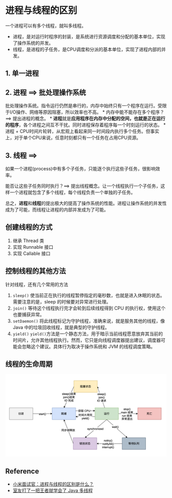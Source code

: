 # 进程与线程的区别
一个进程可以有多个线程，就叫多线程。
* 进程，是对运行时程序的封装，是系统进行资源调度和分配的基本单位，实现了操作系统的并发。
* 线程，是进程的子任务，是CPU调度和分派的基本单位，实现了进程内部的并发。

## 1. 单一进程

## 2. 进程 ==> 批处理操作系统    
批处理操作系统。指令运行仍然是串行的，内存中始终只有一个程序在运行。受限于I/O操作、网络等原因阻塞，所以效率也不高。
    * 内存中能不能存在多个程序？==> 提出进程的概念。
    * **进程**就是**应用程序在内存中分配的空间，也就是正在运行的程序**，各个进程之间互不干扰。同时进程保存着程序每一个时刻运行的状态。
        * 进程 + CPU时间片轮转，从宏观上看起来同一时间段内执行多个任务。但事实上，对于单个CPU来说，任意时刻都只有一个任务在占用CPU资源。

## 3. 线程 ==> 
如果一个进程(process)中有多个子任务，只能逐个执行这些子任务，很影响效率。

能否让这些子任务同时执行？==> 提出线程概念。让一个线程执行一个子任务，这样一个进程就包含了多个线程，每个线程负责一个单独的子任务。

总之，**进程**和**线程**的提出极大的提高了操作系统的性能。进程让操作系统的并发性成为了可能，而线程让进程的内部并发成为了可能。


## 创建线程的方式
1. 继承 Thread 类
2. 实现 Runnable 接口
3. 实现 Callable 接口


## 控制线程的其他方法
针对线程，还有几个常用的方法
1. `sleep()` 使当前正在执行的线程暂停指定的毫秒数，也就是进入休眠的状态。需要注意的是，sleep 的时候要对异常进行处理。
2. `join()` 等待这个线程执行完才会轮到后续线程得到 CPU 的执行权，使用这个也要捕获异常。
3. `setDaemon()` 将此线程标记为守护线程，准确来说，就是服务其他的线程，像 Java 中的垃圾回收线程，就是典型的守护线程。
4. `yield()` `yield()`方法是一个静态方法，用于暗示当前线程愿意放弃其当前的时间片，允许其他线程执行。然而，它只是向线程调度器提出建议，调度器可能会忽略这个建议。具体行为取决于操作系统和 JVM 的线程调度策略。


## 线程的生命周期
![](../JUC基础篇_大厂必备技术之JUC并发编程/images/Thread_LifeCycle.png)


## Reference
* [小米面试官：进程与线程的区别是什么？](https://javabetter.cn/thread/why-need-thread.html)
* [室友打了一把王者就学会了 Java 多线程](https://javabetter.cn/thread/wangzhe-thread.html)